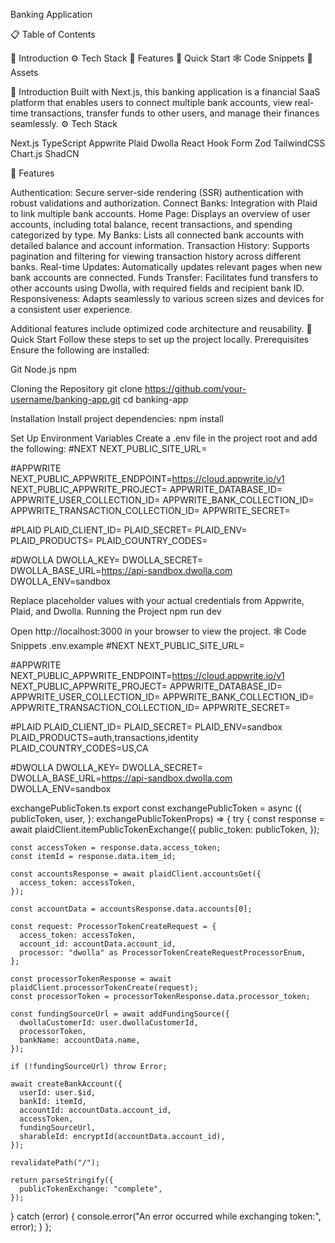 Banking Application



📋 Table of Contents

🤖 Introduction
⚙️ Tech Stack
🔋 Features
🤸 Quick Start
🕸️ Code Snippets
🔗 Assets

🤖 Introduction
Built with Next.js, this banking application is a financial SaaS platform that enables users to connect multiple bank accounts, view real-time transactions, transfer funds to other users, and manage their finances seamlessly.
⚙️ Tech Stack

Next.js
TypeScript
Appwrite
Plaid
Dwolla
React Hook Form
Zod
TailwindCSS
Chart.js
ShadCN

🔋 Features

Authentication: Secure server-side rendering (SSR) authentication with robust validations and authorization.
Connect Banks: Integration with Plaid to link multiple bank accounts.
Home Page: Displays an overview of user accounts, including total balance, recent transactions, and spending categorized by type.
My Banks: Lists all connected bank accounts with detailed balance and account information.
Transaction History: Supports pagination and filtering for viewing transaction history across different banks.
Real-time Updates: Automatically updates relevant pages when new bank accounts are connected.
Funds Transfer: Facilitates fund transfers to other accounts using Dwolla, with required fields and recipient bank ID.
Responsiveness: Adapts seamlessly to various screen sizes and devices for a consistent user experience.

Additional features include optimized code architecture and reusability.
🤸 Quick Start
Follow these steps to set up the project locally.
Prerequisites
Ensure the following are installed:

Git
Node.js
npm

Cloning the Repository
git clone https://github.com/your-username/banking-app.git
cd banking-app

Installation
Install project dependencies:
npm install

Set Up Environment Variables
Create a .env file in the project root and add the following:
#NEXT
NEXT_PUBLIC_SITE_URL=

#APPWRITE
NEXT_PUBLIC_APPWRITE_ENDPOINT=https://cloud.appwrite.io/v1
NEXT_PUBLIC_APPWRITE_PROJECT=
APPWRITE_DATABASE_ID=
APPWRITE_USER_COLLECTION_ID=
APPWRITE_BANK_COLLECTION_ID=
APPWRITE_TRANSACTION_COLLECTION_ID=
APPWRITE_SECRET=

#PLAID
PLAID_CLIENT_ID=
PLAID_SECRET=
PLAID_ENV=
PLAID_PRODUCTS=
PLAID_COUNTRY_CODES=

#DWOLLA
DWOLLA_KEY=
DWOLLA_SECRET=
DWOLLA_BASE_URL=https://api-sandbox.dwolla.com
DWOLLA_ENV=sandbox

Replace placeholder values with your actual credentials from Appwrite, Plaid, and Dwolla.
Running the Project
npm run dev

Open http://localhost:3000 in your browser to view the project.
🕸️ Code Snippets
.env.example
#NEXT
NEXT_PUBLIC_SITE_URL=

#APPWRITE
NEXT_PUBLIC_APPWRITE_ENDPOINT=https://cloud.appwrite.io/v1
NEXT_PUBLIC_APPWRITE_PROJECT=
APPWRITE_DATABASE_ID=
APPWRITE_USER_COLLECTION_ID=
APPWRITE_BANK_COLLECTION_ID=
APPWRITE_TRANSACTION_COLLECTION_ID=
APPWRITE_SECRET=

#PLAID
PLAID_CLIENT_ID=
PLAID_SECRET=
PLAID_ENV=sandbox
PLAID_PRODUCTS=auth,transactions,identity
PLAID_COUNTRY_CODES=US,CA

#DWOLLA
DWOLLA_KEY=
DWOLLA_SECRET=
DWOLLA_BASE_URL=https://api-sandbox.dwolla.com
DWOLLA_ENV=sandbox

exchangePublicToken.ts
export const exchangePublicToken = async ({
  publicToken,
  user,
}: exchangePublicTokenProps) => {
  try {
    const response = await plaidClient.itemPublicTokenExchange({
      public_token: publicToken,
    });

    const accessToken = response.data.access_token;
    const itemId = response.data.item_id;

    const accountsResponse = await plaidClient.accountsGet({
      access_token: accessToken,
    });

    const accountData = accountsResponse.data.accounts[0];

    const request: ProcessorTokenCreateRequest = {
      access_token: accessToken,
      account_id: accountData.account_id,
      processor: "dwolla" as ProcessorTokenCreateRequestProcessorEnum,
    };

    const processorTokenResponse = await plaidClient.processorTokenCreate(request);
    const processorToken = processorTokenResponse.data.processor_token;

    const fundingSourceUrl = await addFundingSource({
      dwollaCustomerId: user.dwollaCustomerId,
      processorToken,
      bankName: accountData.name,
    });

    if (!fundingSourceUrl) throw Error;

    await createBankAccount({
      userId: user.$id,
      bankId: itemId,
      accountId: accountData.account_id,
      accessToken,
      fundingSourceUrl,
      sharableId: encryptId(accountData.account_id),
    });

    revalidatePath("/");

    return parseStringify({
      publicTokenExchange: "complete",
    });
  } catch (error) {
    console.error("An error occurred while exchanging token:", error);
  }
};
